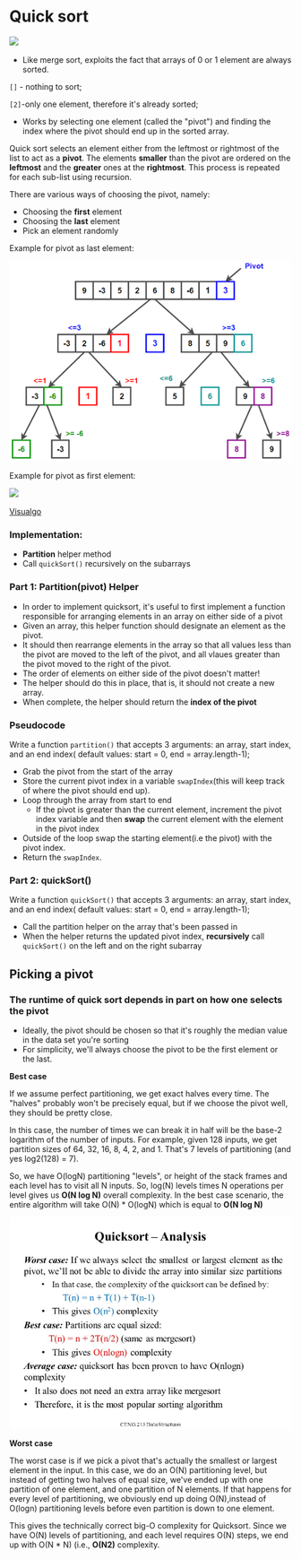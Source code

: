 # Quick sort
![](https://media.giphy.com/media/dHOKJqGpPMPBK/giphy.gif)

- Like merge sort, exploits the fact that arrays of 0 or 1 element are always sorted. 

`[]` - nothing to sort;

`[2]`-only one element, therefore it's already sorted;

- Works by selecting one element (called the "pivot") and finding the index where the pivot should end up in the sorted array.

Quick sort selects an element either from the leftmost or rightmost of the list to act as a **pivot**. The elements **smaller** than the pivot are ordered on the **leftmost** and the **greater** ones at the **rightmost**. This process is repeated for each sub-list using recursion.
       
There are various ways of choosing the pivot, namely:

* Choosing the **first** element
* Choosing the **last** element
* Pick an element randomly


Example for pivot as last element:

![](1.png)

Example for pivot as first element:

![](https://media.giphy.com/media/Sr3PWdsXO8QFgEHmbR/giphy.gif)

[Visualgo](https://visualgo.net/en/sorting)

### Implementation:

- **Partition** helper method
- Call `quickSort()` recursively on the subarrays


### Part 1: Partition(pivot) Helper
- In order to implement quicksort, it's useful to first implement a function responsible for arranging elements in an array on either side of a pivot
- Given an array, this helper function should designate an element as the pivot.
- It should then rearrange elements in the array so that all values less than the pivot are moved to the left of the pivot, and all vlaues greater than the pivot moved to the right of the pivot.
- The order of elements on either side of the pivot doesn't matter!
- The helper should do this in place, that is, it should not create a new array.
- When complete, the helper should return the **index of the pivot**

### Pseudocode 
Write a function `partition()` that accepts 3 arguments: an array, start index, and an end index( default values: start = 0, end = array.length-1);

* Grab the pivot from the start of the array 
* Store the current pivot index in a variable `swapIndex`(this will keep track of where the pivot should end up).
* Loop through the array from start to end
  * If the pivot is greater than the current element, increment the pivot index variable and then **swap** the current element with the element in the pivot index
* Outside of the loop swap the starting element(i.e the pivot) with the pivot index.
* Return the `swapIndex`.

### Part 2: quickSort()
Write a function `quickSort()` that accepts 3 arguments: an array, start index, and an end index( default values: start = 0, end = array.length-1);

* Call the partition helper on the array that's been passed in
* When the helper returns the updated pivot index, **recursively** call `quickSort()` on the left and on the right subarray


## Picking a pivot 

### The runtime of quick sort depends in part on how one selects the pivot
- Ideally, the pivot should be chosen so that it's roughly the median value in the data set you're sorting
- For simplicity, we'll always choose the pivot to be the first element or the last.

**Best case**

If we assume perfect partitioning, we get exact halves every time. The "halves" probably won't be precisely equal, but if we choose the pivot well, they should be pretty close.

In this case, the number of times we can break it in half will be the base-2 logarithm of the number of inputs. For example, given 128 inputs, we get partition sizes of 64, 32, 16, 8, 4, 2, and 1. That's 7 levels of partitioning (and yes log2(128) = 7).

So, we have O(logN) partitioning "levels", or height of the stack frames and each level has to visit all N inputs. So, log(N) levels times N operations per level gives us **O(N log N)** overall complexity.
In the best case scenario, the entire algorithm will take O(N) * O(logN) which is equal to **O(N log N)**

![](2.jpg)

**Worst case**

The worst case is if we pick a pivot that's actually the smallest or largest element in the input. In this case, we do an O(N) partitioning level, but instead of getting two halves of equal size, we've ended up with one partition of one element, and one partition of N elements. If that happens for every level of partitioning, we obviously end up doing O(N),instead of O(logn) partitioning levels before even partition is down to one element.

This gives the technically correct big-O complexity for Quicksort. Since we have O(N) levels of partitioning, and each level requires O(N) steps, we end up with O(N * N) (i.e., **O(N2)** complexity. 